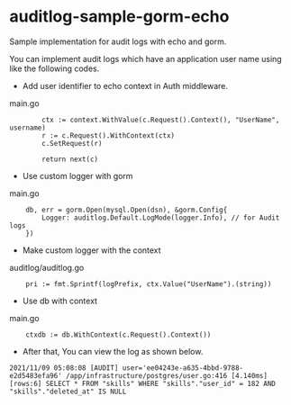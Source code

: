 # auditlog-sample-gorm-echo

Sample implementation for audit logs with echo and gorm.

You can implement audit logs which have an application user name using like the following codes.

- Add user identifier to echo context in Auth middleware.

main.go

```
		ctx := context.WithValue(c.Request().Context(), "UserName", username)
		r := c.Request().WithContext(ctx)
		c.SetRequest(r)

		return next(c)
```

- Use custom logger with gorm

main.go

```
	db, err = gorm.Open(mysql.Open(dsn), &gorm.Config{
		Logger: auditlog.Default.LogMode(logger.Info), // for Audit logs
	})
```

- Make custom logger with the context

auditlog/auditlog.go

```
	pri := fmt.Sprintf(logPrefix, ctx.Value("UserName").(string))
```

- Use db with context

main.go

```
	ctxdb := db.WithContext(c.Request().Context())
```

- After that, You can view the log as shown below.

```
2021/11/09 05:08:08 [AUDIT] user='ee04243e-a635-4bbd-9788-e2d5483efa96' /app/infrastructure/postgres/user.go:416 [4.140ms] [rows:6] SELECT * FROM "skills" WHERE "skills"."user_id" = 182 AND "skills"."deleted_at" IS NULL
```
